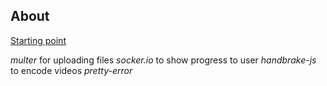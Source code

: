 ## About 

[Starting point](https://quantizd.com/building-a-video-converter-app-with-node-js-express-and-react/)

*multer* for uploading files
*socker.io* to show progress to user
*handbrake-js* to encode videos
*pretty-error* 